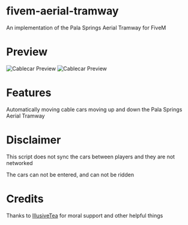 # fivem-aerial-tramway
An implementation of the Pala Springs Aerial Tramway for FiveM

# Preview
![Cablecar Preview](https://i.imgur.com/iTkJHZV.jpg "Cablecar Preview")
![Cablecar Preview](https://i.imgur.com/BnMm21R.jpg "Cablecar Preview")

# Features
Automatically moving cable cars moving up and down the Pala Springs Aerial Tramway

# Disclaimer
This script does not sync the cars between players and they are not networked

The cars can not be entered, and can not be ridden

# Credits
Thanks to [IllusiveTea]( https://github.com/IllusiveTea ) for moral support and other helpful things
